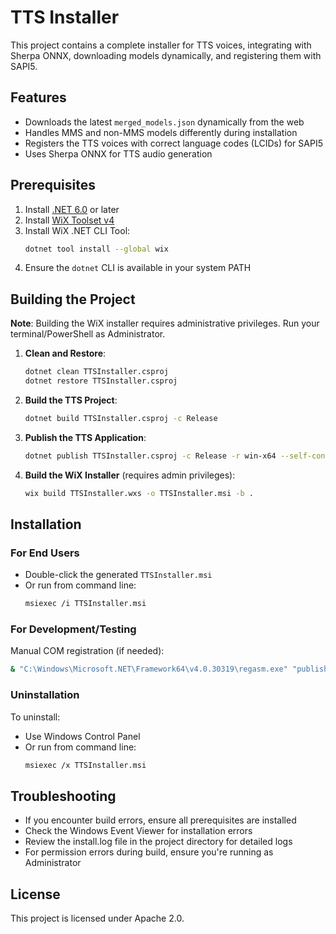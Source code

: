 # TTS Installer

This project contains a complete installer for TTS voices, integrating with Sherpa ONNX, downloading models dynamically, and registering them with SAPI5.

## Features
- Downloads the latest `merged_models.json` dynamically from the web
- Handles MMS and non-MMS models differently during installation
- Registers the TTS voices with correct language codes (LCIDs) for SAPI5
- Uses Sherpa ONNX for TTS audio generation

## Prerequisites
1. Install [.NET 6.0](https://dotnet.microsoft.com/en-us/download) or later
2. Install [WiX Toolset v4](https://wixtoolset.org/docs/intro/)
3. Install WiX .NET CLI Tool:
   ```bash
   dotnet tool install --global wix
   ```
4. Ensure the `dotnet` CLI is available in your system PATH

## Building the Project

**Note**: Building the WiX installer requires administrative privileges. Run your terminal/PowerShell as Administrator.

1. **Clean and Restore**:
   ```bash
   dotnet clean TTSInstaller.csproj
   dotnet restore TTSInstaller.csproj
   ```

2. **Build the TTS Project**:
   ```bash
   dotnet build TTSInstaller.csproj -c Release
   ```

3. **Publish the TTS Application**:
   ```bash
   dotnet publish TTSInstaller.csproj -c Release -r win-x64 --self-contained true /p:PublishSingleFile=true
   ```

4. **Build the WiX Installer** (requires admin privileges):
   ```bash
   wix build TTSInstaller.wxs -o TTSInstaller.msi -b .
   ```

## Installation

### For End Users
- Double-click the generated `TTSInstaller.msi`
- Or run from command line:
  ```bash
  msiexec /i TTSInstaller.msi
  ```

### For Development/Testing
Manual COM registration (if needed):
```bash
& "C:\Windows\Microsoft.NET\Framework64\v4.0.30319\regasm.exe" "publish\OpenSpeechTTS.dll" /codebase
```

### Uninstallation
To uninstall:
- Use Windows Control Panel
- Or run from command line:
  ```bash
  msiexec /x TTSInstaller.msi
  ```

## Troubleshooting
- If you encounter build errors, ensure all prerequisites are installed
- Check the Windows Event Viewer for installation errors
- Review the install.log file in the project directory for detailed logs
- For permission errors during build, ensure you're running as Administrator

## License
This project is licensed under Apache 2.0.
